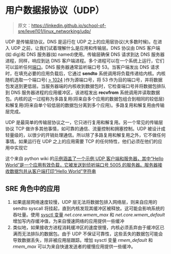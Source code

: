 # 用户数据报协议（UDP）

> 原文：<https://linkedin.github.io/school-of-sre/level101/linux_networking/udp/>

UDP 是传输层协议。DNS 是运行在 UDP 之上的应用层协议(大多数时候)。在进入 UDP 之前，让我们试着理解什么是应用和传输层。DNS 协议由 DNS 客户端(如 dig)和 DNS 服务器(如 named)使用。传输层确保 DNS 请求到达 DNS 服务器进程，同样，响应到达 DNS 客户端进程。多个进程可以在一个系统上运行，它们可以监听任何[端口](https://en.wikipedia.org/wiki/Port_(computer_networking))。DNS 服务器通常监听端口号 53。当客户端发出 DNS 请求时，在填充必要的应用负载后，它通过 **sendto** 系统调用将负载传递给内核。内核随机选取一个端口号( [> 1024](https://www.cyberciti.biz/tips/linux-increase-outgoing-network-sockets-range.html) )作为源端口号，将 53 作为目的端口号，并将数据包发送到更低层。当服务器端的内核收到数据包时，它检查端口号并将数据包排队到 DNS 服务器进程的应用缓冲区，该进程发出 **recvfrom** 系统调用并读取数据包。内核的这一过程称为多路复用(将来自多个应用的数据包组合到相同的较低层)和解复用(将来自单个较低层的数据包分离到多个应用)。多路复用和解复用由传输层完成。

UDP 是最简单的传输层协议之一，它只进行复用和解复用。另一个常见的传输层协议 TCP 做许多其他事情，如可靠的通信、流量控制和拥塞控制。UDP 被设计成轻量级的，以很少的开销处理通信。所以除了多路复用和解复用之外，它不做任何事情。如果运行在 UDP 之上的应用需要 TCP 的任何特性，他们必须在他们的应用中实现它

这个来自 python wiki 的[示例涵盖了一个示例 UDP 客户端和服务器，其中“Hello World”是一个应用有效负载，它被发送到侦听端口号 5005 的服务器。服务器接收数据包并从客户端打印“Hello World”字符串](https://wiki.python.org/moin/UdpCommunication)

## SRE 角色中的应用

1.  如果底层网络速度较慢，UDP 层无法将数据包排入网络层，则来自应用的 sendto syscall 将挂起，直到内核发现其缓冲区被释放。这可能会影响系统的吞吐量。使用 [sysctl 变量](https://access.redhat.com/documentation/en-us/red_hat_enterprise_linux/5/html/tuning_and_optimizing_red_hat_enterprise_linux_for_oracle_9i_and_10g_databases/sect-oracle_9i_and_10g_tuning_guide-adjusting_network_settings-changing_network_kernel_settings) *net.core.wmem_max* 和 *net.core.wmem_default* 增加写内存缓冲值，为来自慢速网络的应用提供一些缓冲
2.  类似地，如果接收方进程消耗缓冲区的速度很慢，内核必须丢弃由于缓冲区已满而无法排队的数据包。由于 UDP 不保证可靠性，这些丢失的数据包可能会导致数据丢失，除非被应用层跟踪。增加 sysctl 变量 *rmem_default* 和 *rmem_max* 可以为来自快速发送者的缓慢应用提供一些缓冲。
